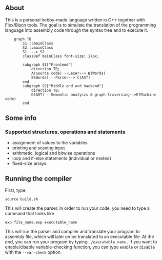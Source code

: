 ## About
This is a personal hobby-made language written in C++ together with Flex/Bison tools. The goal is to simulate the translation of the programming language into assembly code through the syntax tree and to execute it.

```mermaid 
	graph TB
		S1:::mainClass
		S2:::mainClass
		S1 -.-> S2
		classDef mainClass font-size: 17px;

		subgraph S1["Frontend"]
			direction TB;
			A(Source code) --Lexer--> B(Words)
			B(Words) --Parser--> C(AST)
		end
		subgraph S2["Middle end and backend"]
			direction TB;
			D(AST) --Semantic analysis & graph traversing-->E(Machine code)
		end
```

## Some info

### Supported structures, operations and statements
- assignment of values to the variables
- printing and scaning input
- arithmetic, logical and bitwise operations
- loop and if-else statements (individual or nested)
- fixed-size arrays

## Running the compiler

First, type 
```
source build.sh
```
This will create the parser. In order to run your code, you need to type a command that looks like 
```
exp file_name.exp executable_name
```
This will run the parser and compiler and translate your program to assembly file, which will later on be translated to an executable file. At the end, you can run your program by typing ```./executable_name``` .
If you want to enable/disable variable-checking function, you can type ```enable``` or ```disable``` with the ```--var-check``` option.
